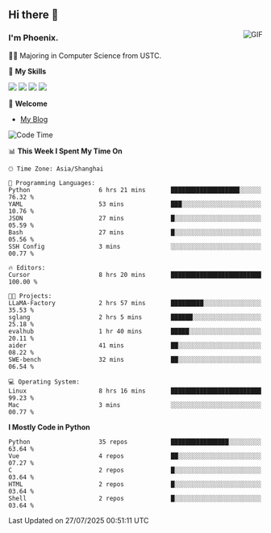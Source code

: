 ## Hi there 👋
<img align="right" alt="GIF" src="https://raw.githubusercontent.com/JoeyBling/JoeyBling/master/pic/pusheencode.gif" />

### I'm Phoenix.

👨‍🎓 Majoring in Computer Science from USTC.

🌟 **My Skills**

![](https://img.shields.io/badge/-Python-3e74a2?style=flat-square&logo=Python&logoColor=fff)
![](https://img.shields.io/badge/-C++-9f62a5?style=flat&logo=cplusplus&logoColor=white)
![](https://img.shields.io/badge/-Linux-185886?style=flat-square&logo=Linux&logoColor=fff)
![](https://img.shields.io/badge/-Rust-ff4136?style=flat-square&logo=Rust&logoColor=fff)

💬 **Welcome**

- [My Blog](https://ysy-phoenix.github.io/)

<!--START_SECTION:waka-->
![Code Time](http://img.shields.io/badge/Code%20Time-1%2C736%20hrs%2027%20mins-blue)

📊 **This Week I Spent My Time On** 

```text
🕑︎ Time Zone: Asia/Shanghai

💬 Programming Languages: 
Python                   6 hrs 21 mins       ███████████████████░░░░░░   76.32 % 
YAML                     53 mins             ███░░░░░░░░░░░░░░░░░░░░░░   10.76 % 
JSON                     27 mins             █░░░░░░░░░░░░░░░░░░░░░░░░   05.59 % 
Bash                     27 mins             █░░░░░░░░░░░░░░░░░░░░░░░░   05.56 % 
SSH Config               3 mins              ░░░░░░░░░░░░░░░░░░░░░░░░░   00.77 % 

🔥 Editors: 
Cursor                   8 hrs 20 mins       █████████████████████████   100.00 % 

🐱‍💻 Projects: 
LLaMA-Factory            2 hrs 57 mins       █████████░░░░░░░░░░░░░░░░   35.53 % 
sglang                   2 hrs 5 mins        ██████░░░░░░░░░░░░░░░░░░░   25.18 % 
evalhub                  1 hr 40 mins        █████░░░░░░░░░░░░░░░░░░░░   20.11 % 
aider                    41 mins             ██░░░░░░░░░░░░░░░░░░░░░░░   08.22 % 
SWE-bench                32 mins             ██░░░░░░░░░░░░░░░░░░░░░░░   06.54 % 

💻 Operating System: 
Linux                    8 hrs 16 mins       █████████████████████████   99.23 % 
Mac                      3 mins              ░░░░░░░░░░░░░░░░░░░░░░░░░   00.77 % 
```

**I Mostly Code in Python** 

```text
Python                   35 repos            ████████████████░░░░░░░░░   63.64 % 
Vue                      4 repos             ██░░░░░░░░░░░░░░░░░░░░░░░   07.27 % 
C                        2 repos             █░░░░░░░░░░░░░░░░░░░░░░░░   03.64 % 
HTML                     2 repos             █░░░░░░░░░░░░░░░░░░░░░░░░   03.64 % 
Shell                    2 repos             █░░░░░░░░░░░░░░░░░░░░░░░░   03.64 % 
```




 Last Updated on 27/07/2025 00:51:11 UTC
<!--END_SECTION:waka-->

<!--
**ysy-phoenix/ysy-phoenix** is a ✨ _special_ ✨ repository because its `README.md` (this file) appears on your GitHub profile.

Here are some ideas to get you started:

- 🔭 I’m currently working on ...
- 🌱 I’m currently learning ...
- 👯 I’m looking to collaborate on ...
- 🤔 I’m looking for help with ...
- 💬 Ask me about ...
- 📫 How to reach me: ...
- 😄 Pronouns: ...
- ⚡ Fun fact: ...
-->
